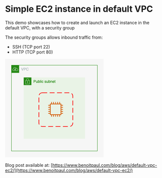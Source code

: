 # Simple EC2 instance in default VPC

This demo showcases how to create and launch an EC2 instance in the default VPC, with a security group

The security groups allows inbound traffic from:

- SSH (TCP port 22)
- HTTP (TCP port 80)

![Architecture](https://github.com/benoitpaul/aws-labs/raw/main/default-vpc-ec2/Architecture.png)

Blog post available at: [https://www.benoitpaul.com/blog/aws/default-vpc-ec2/](https://www.benoitpaul.com/blog/aws/default-vpc-ec2/)
